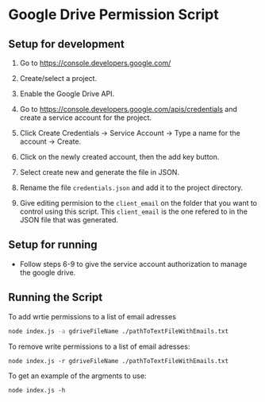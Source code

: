 # Google Drive Permission Script

## Setup for development

1. Go to https://console.developers.google.com/

2. Create/select a project.

3. Enable the Google Drive API.

4. Go to https://console.developers.google.com/apis/credentials and create a service account for the project.

5. Click Create Credentials -> Service Account -> Type a name for the account -> Create.

6. Click on the newly created account, then the add key button.

7. Select create new and generate the file in JSON.

8. Rename the file `credentials.json` and add it to the project directory.

9. Give editing permision to the `client_email` on the folder that you want to control using this script. This `client_email` is the one refered to in the JSON file that was generated.

## Setup for running

- Follow steps 6-9 to give the service account authorization to manage the google drive.

## Running the Script

To add wrtie permissions to a list of email adresses

```bash
node index.js -a gdriveFileName ./pathToTextFileWithEmails.txt
```

To remove write permissions to a list of email adresses:

```
node index.js -r gdriveFileName ./pathToTextFileWithEmails.txt
```

To get an example of the argments to use:

```
node index.js -h
```

